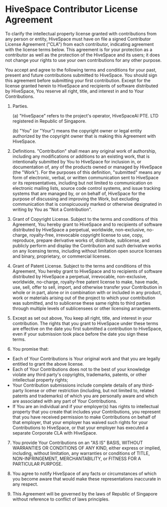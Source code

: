 <!-- To indicate your agreement, simply edit this file and submit a pull request. -->

# HiveSpace Contributor License Agreement

To clarify the intellectual property license granted with contributions from any person or entity, HiveSpace must have on file a signed Contributor License Agreement ("CLA") from each contributor, indicating agreement with the license terms below. This agreement is for your protection as a contributor as well as the protection of the HiveSpace and its users; it does not change your rights to use your own contributions for any other purpose.

You accept and agree to the following terms and conditions for your past, present and future contributions submitted to HiveSpace. You should sign this agreement before submitting your first contribution. Except for the license granted herein to HiveSpace and recipients of software distributed by HiveSpace, You reserve all right, title, and interest in and to Your Contributions.

1. Parties.

   (a) "HiveSpace" refers to the project's operator, HiveSpaceAI PTE. LTD registered in Republic of Singapore.

   (b) "You" (or "Your") means the copyright owner or legal entity authorized by the copyright owner that is making this Agreement with HiveSpace.

2. Definitions. "Contribution" shall mean any original work of authorship, including any modifications or additions to an existing work, that is intentionally submitted by You to HiveSpace for inclusion in, or documentation of, any of the products owned or managed by HiveSpace (the "Work"). For the purposes of this definition, "submitted" means any form of electronic, verbal, or written communication sent to HiveSpace or its representatives, including but not limited to communication on electronic mailing lists, source code control systems, and issue tracking systems that are managed by, or on behalf of, HiveSpace for the purpose of discussing and improving the Work, but excluding communication that is conspicuously marked or otherwise designated in writing by You as "Not a Contribution".

3. Grant of Copyright License. Subject to the terms and conditions of this Agreement, You hereby grant to HiveSpace and to recipients of software distributed by HiveSpace a perpetual, worldwide, non-exclusive, no-charge, royalty-free, irrevocable copyright license to use, copy, reproduce, prepare derivative works of, distribute, sublicense, and publicly perform and display the Contribution and such derivative works on any licensing terms, including without limitation open source licenses and binary, proprietary, or commercial licenses.

4. Grant of Patent License. Subject to the terms and conditions of this Agreement, You hereby grant to HiveSpace and to recipients of software distributed by HiveSpace a perpetual, irrevocable, non-exclusive, worldwide, no-charge, royalty-free patent license to make, have made, use, sell, offer to sell, import, and otherwise transfer your Contribution in whole or in part, alone or in combination with or included in any product, work or materials arising out of the project to which your contribution was submitted, and to sublicense these same rights to third parties through multiple levels of sublicensees or other licensing arrangements.

5. Except as set out above, You keep all right, title, and interest in your contribution. The rights that you grant to HiveSpace under these terms are effective on the date you first submitted a contribution to HiveSpace, even if your submission took place before the date you sign these terms.

6. You promise that:

- Each of Your Contributions is Your original work and that you are legally entitled to grant the above license.
- Each of Your Contributions does not to the best of your knowledge violate any third party's copyrights, trademarks, patents, or other intellectual property rights;
- Your Contribution submissions include complete details of any third-party license or other restriction (including, but not limited to, related patents and trademarks) of which you are personally aware and which are associated with any part of Your Contributions.
- If You are an individual and if your employer(s) has rights to intellectual property that you create that includes your Contributions, you represent that you have received permission to make Contributions on behalf of that employer, that your employer has waived such rights for your Contributions to HiveSpace, or that your employer has executed a separate Corporate CLA with HiveSpace.

7. You provide Your Contributions on an "AS IS" BASIS, WITHOUT WARRANTIES OR CONDITIONS OF ANY KIND, either express or implied, including, without limitation, any warranties or conditions of TITLE, NON-INFRINGEMENT, MERCHANTABILITY, or FITNESS FOR A PARTICULAR PURPOSE.

8. You agree to notify HiveSpace of any facts or circumstances of which you become aware that would make these representations inaccurate in any respect.

9. This Agreement will be governed by the laws of Republic of Singapore without reference to conflict of laws principles.
